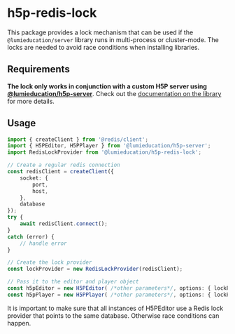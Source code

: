 # h5p-redis-lock

This package provides a lock mechanism that can be used if the
`@lumieducation/server` library runs in multi-process or cluster-mode. The locks
are needed to avoid race conditions when installing libraries.

## Requirements

**The lock only works in conjunction with a custom H5P server using
[@lumieducation/h5p-server](https://www.npmjs.com/package/@lumieducation/h5p-server)**.
Check out the [documentation on the library](https://docs.lumi.education) for
more details.

## Usage

```ts
import { createClient } from '@redis/client';
import { H5PEditor, H5PPlayer } from '@lumieducation/h5p-server';
import RedisLockProvider from '@lumieducation/h5p-redis-lock';

// Create a regular redis connection
const redisClient = createClient({
    socket: {
        port,
        host,
    },
    database
});
try {
    await redisClient.connect();
}
catch (error) {
    // handle error
}

// Create the lock provider
const lockProvider = new RedisLockProvider(redisClient);

// Pass it to the editor and player object
const h5pEditor = new H5PEditor( /*other parameters*/, options: { lockProvider } );
const h5pPlayer = new H5PPlayer( /*other parameters*/, options: { lockProvider } );
```

It is important to make sure that all instances of H5PEditor use a Redis lock
provider that points to the same database. Otherwise race conditions can happen.
